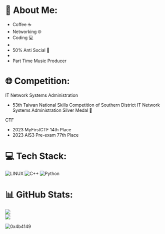 # 💫 About Me:
- Coffee ☕️
- Networking 🌐
- Coding 💻
-
- 50% Anti Social 🌙
-
- Part Time Music Producer

# 🌐 Competition:
IT Network Systems Administration
- 53th Taiwan National Skills Competition of Southern District IT Network Systems Administration Silver Medal 🥈

CTF
- 2023 MyFirstCTF 14th Place
- 2023 AIS3 Pre-exam 77th Place

# 💻 Tech Stack:
![LINUX](https://img.shields.io/badge/Linux-FCC624?style=for-the-badge&logo=linux&logoColor=black) ![C++](https://img.shields.io/badge/c++-%2300599C.svg?style=for-the-badge&logo=c%2B%2B&logoColor=white) ![Python](https://img.shields.io/badge/python-3670A0?style=for-the-badge&logo=python&logoColor=ffdd54)
# 📊 GitHub Stats:
![](https://github-readme-stats.vercel.app/api?username=0x4b4149&theme=dark&hide_border=false&include_all_commits=true&count_private=false)<br/>
![](https://github-readme-streak-stats.herokuapp.com/?user=0x4b4149&theme=dark&hide_border=false)<br/>

<img src="https://komarev.com/ghpvc/?username=0x4b4149&label=Profile%20views&color=0e75b6&style=flat" alt="0x4b4149" /> </p>
